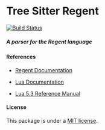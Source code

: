 # Tree Sitter Regent
[![Build Status](https://travis-ci.org/ellishg/tree-sitter-regent.svg?branch=master)](https://travis-ci.org/sparkasaurusRex/tree-sitter-regent)

##### A parser for the Regent language

#### References

- [Regent Documentation](http://www.regent-lang.org/)

- [Lua Documentation](https://www.lua.org/docs.html)
- [Lua 5.3 Reference Manual](https://www.lua.org/manual/5.3/)

#### License

This package is under a [MIT license](https://github.com/sparkasaurusRex/tree-sitter-regent/blob/master/LICENSE.md).
